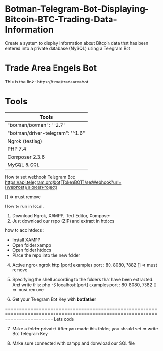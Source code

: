 # Botman-Telegram-Bot-Displaying-Bitcoin-BTC-Trading-Data-Information
Create a system to display information about Bitcoin data that has been entered into a private database (MySQL) using a Telegram Bot

<h1> Trade Area Engels Bot </h1>
This is the link : https://t.me/tradeareabot

<h1>Tools</h1>
<table>
  <thead>
    <tr>
      <th>Tools</th>
    </tr>
  </thead>
  <tbody>
    <tr>
      <td>"botman/botman": "^2.7"</td>
    </tr>
    <tr>
      <td>"botman/driver-telegram": "^1.6"</td>
    </tr>
    <tr>
      <td>Ngrok (testing)</td>
    </tr>
    <tr>
      <td>PHP 7.4</td>
    </tr>
    <tr>
      <td>Composer 2.3.6</td>
    </tr>
    <tr>
      <td>MySQL & SQL</td>
    </tr>
  </tbody>
</table>


How to set webhook Telegram Bot:
https://api.telegram.org/bot[TokenBOT]/setWebhook?url=[Webhost]/[FolderProject]

[] => must remove

How to run in local:
1) Download Ngrok, XAMPP, Text Editor, Composer
2) Just download our repo (ZIP) and extract in htdocs

how to acc htdocs :
- Install XAMPP
- Open folder xampp
- Open folder htdocs
- Place the repo into the new folder

4) Active ngrok 
ngrok http [port] 
examples port : 80, 8080, 7882
[] => must remove

5) Specifying the shell according to the folders that have been extracted. And write this:
php -S localhost:[port]
examples port : 80, 8080, 7882
[] => must remove

6) Get your Telegram Bot Key with <b>botfather</b>

=============================================================================================================================
Lets code

7) Make a folder private/
After you made this folder, you should set or write Bot Telegram Key

8) Make sure connected with xampp and donwload our SQL file
